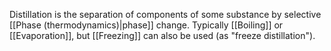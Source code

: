 Distillation is the separation of components of some substance by selective [[Phase (thermodynamics)|phase]] change. Typically [[Boiling]] or [[Evaporation]], but [[Freezing]] can also be used (as "freeze distillation").